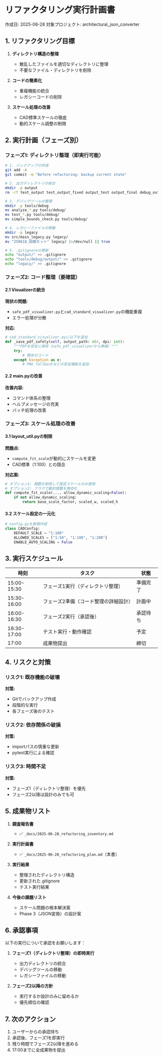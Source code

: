 # リファクタリング実行計画書

作成日: 2025-06-28
対象プロジェクト: architectural_json_converter

## 1. リファクタリング目標

1. **ディレクトリ構造の整理**
   - 散乱したファイルを適切なディレクトリに整理
   - 不要なファイル・ディレクトリを削除

2. **コードの簡素化**
   - 重複機能の統合
   - レガシーコードの削除

3. **スケール処理の改善**
   - CAD標準スケールの徹底
   - 動的スケール調整の制限

## 2. 実行計画（フェーズ別）

### フェーズ1: ディレクトリ整理（即実行可能）

```bash
# 1. バックアップの作成
git add -A
git commit -m "Before refactoring: backup current state"

# 2. 出力ディレクトリの統合
mkdir -p output
rm -rf test_output test_output_fixed output_test output_final debug_output

# 3. デバッグツールの整理
mkdir -p tools/debug
mv analyze_*.py tools/debug/
mv test_*.py tools/debug/
mv simple_bounds_check.py tools/debug/

# 4. レガシーファイルの移動
mkdir -p legacy
mv src/main_legacy.py legacy/
mv "250618_図面セット" legacy/ 2>/dev/null || true

# 5. .gitignoreの更新
echo "output/" >> .gitignore
echo "tools/debug/output/" >> .gitignore
echo "legacy/" >> .gitignore
```

### フェーズ2: コード整理（要確認）

#### 2.1 Visualizerの統合

**現状の問題:**
- `safe_pdf_visualizer.py`と`cad_standard_visualizer.py`の機能重複
- エラー処理が分散

**対応:**
```python
# cad_standard_visualizer.pyに以下を追加
def _save_pdf_safely(self, output_path: str, dpi: int):
    """PDFを安全に保存（safe_pdf_visualizerから移植）"""
    try:
        # 既存のコード
    except Exception as e:
        # PNG fallbackなどの安全機能を追加
```

#### 2.2 main.pyの改善

**改善内容:**
- コマンド体系の整理
- ヘルプメッセージの充実
- バッチ処理の改善

### フェーズ3: スケール処理の改善

#### 3.1 layout_util.pyの制限

**問題点:**
- `compute_fit_scale`が動的にスケールを変更
- CAD標準（1:100）との競合

**対応案:**
```python
# オプション1: 関数を削除して固定スケールのみ使用
# オプション2: フラグで動的調整を無効化
def compute_fit_scale(..., allow_dynamic_scaling=False):
    if not allow_dynamic_scaling:
        return base_scale_factor, scaled_w, scaled_h
```

#### 3.2 スケール設定の一元化

```python
# config.pyを新規作成
class CADConfig:
    DEFAULT_SCALE = "1:100"
    ALLOWED_SCALES = ["1:50", "1:100", "1:200"]
    ENABLE_AUTO_SCALING = False
```

## 3. 実行スケジュール

| 時刻 | タスク | 状態 |
|------|--------|------|
| 15:00-15:30 | フェーズ1実行（ディレクトリ整理） | 準備完了 |
| 15:30-16:00 | フェーズ2準備（コード整理の詳細設計） | 計画中 |
| 16:00-16:30 | フェーズ2実行（承認後） | 承認待ち |
| 16:30-17:00 | テスト実行・動作確認 | 予定 |
| 17:00 | 成果物提出 | 締切 |

## 4. リスクと対策

### リスク1: 既存機能の破壊
**対策:** 
- Gitでバックアップ作成
- 段階的な実行
- 各フェーズ後のテスト

### リスク2: 依存関係の破損
**対策:**
- importパスの慎重な更新
- pytest実行による確認

### リスク3: 時間不足
**対策:**
- フェーズ1（ディレクトリ整理）を優先
- フェーズ2以降は設計のみでも可

## 5. 成果物リスト

1. **調査報告書** 
   - ✅ `_docs/2025-06-28_refactoring_inventory.md`

2. **実行計画書**
   - ✅ `_docs/2025-06-28_refactoring_plan.md`（本書）

3. **実行結果**
   - 整理されたディレクトリ構造
   - 更新された.gitignore
   - テスト実行結果

4. **今後の課題リスト**
   - スケール問題の根本解決案
   - Phase 3（JSON変換）の設計案

## 6. 承認事項

以下の実行について承認をお願いします：

1. **フェーズ1（ディレクトリ整理）の即時実行**
   - 出力ディレクトリの統合
   - デバッグツールの移動
   - レガシーファイルの移動

2. **フェーズ2以降の方針**
   - 実行するか設計のみに留めるか
   - 優先順位の確認

## 7. 次のアクション

1. ユーザーからの承認待ち
2. 承認後、フェーズ1を即実行
3. 残り時間でフェーズ2以降を進める
4. 17:00までに全成果物を提出